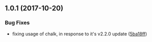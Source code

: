 <a name="1.0.1"></a>
## 1.0.1 (2017-10-20)


### Bug Fixes

* fixing usage of chalk, in response to it's v2.2.0 update ([5ba18ff](https://github.com/tufan-io/fs-write-data/commit/5ba18ff))



